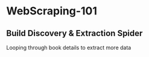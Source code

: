# WebScraping-101
## Build Discovery & Extraction Spider
Looping through book details to extract more data
